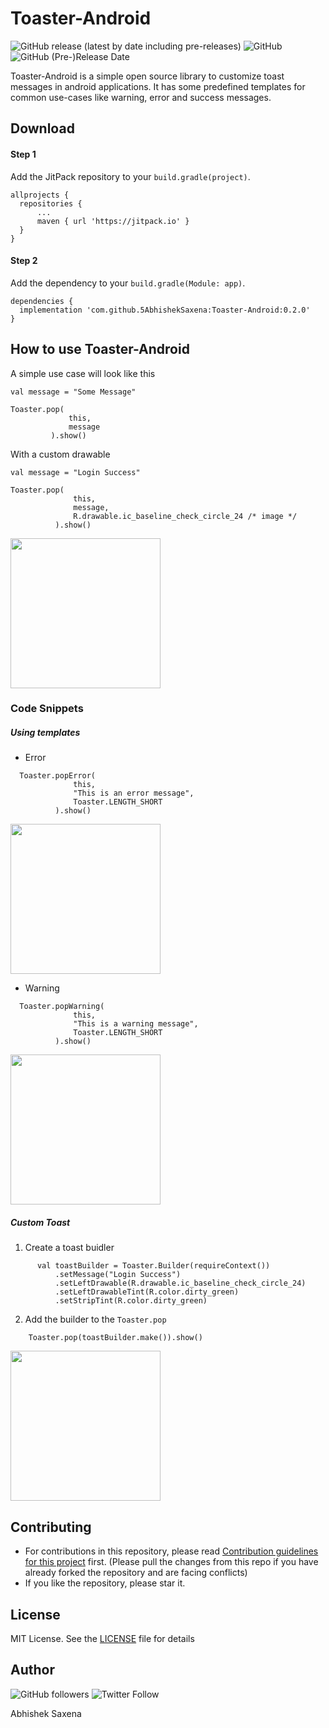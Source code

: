 # Toaster-Android

![GitHub release (latest by date including pre-releases)](https://img.shields.io/github/v/release/5AbhishekSaxena/Toaster-Android?include_prereleases)
![GitHub](https://img.shields.io/github/license/5AbhishekSaxena/Toaster-Android)
![GitHub (Pre-)Release Date](https://img.shields.io/github/release-date-pre/5AbhishekSaxena/toaster-Android)

Toaster-Android is a simple open source library to customize toast messages in android applications.
It has some predefined templates for common use-cases like warning, error and success messages.

 ## Download

  #### Step 1
  Add the JitPack repository to your `build.gradle(project)`.
  ```
 allprojects {
	repositories {
		...
		maven { url 'https://jitpack.io' }
	}
}
 ```

  #### Step 2
  Add the dependency to your `build.gradle(Module: app)`.
 
  ```
 dependencies {
	implementation 'com.github.5AbhishekSaxena:Toaster-Android:0.2.0'
}
   ```
  
 ## How to use Toaster-Android
  
  A simple use case will look like this

   ```
  val message = "Some Message" 
  
  Toaster.pop(
                this,
                message
            ).show()
  ```
  
  With a custom drawable
  
  ```
  val message = "Login Success" 
  
  Toaster.pop(
                this,
                message,
                R.drawable.ic_baseline_check_circle_24 /* image */
            ).show()
  ```
  
  <img src="https://user-images.githubusercontent.com/19958130/90441978-7dc7a000-e0f7-11ea-8d6f-d6dd7b0c9146.jpeg" width="240">
  
  
  ### Code Snippets
  ##### Using templates
  - Error
  ```
  	Toaster.popError(
                this,
                "This is an error message",
                Toaster.LENGTH_SHORT
            ).show()
  ```
  
  <img src="https://user-images.githubusercontent.com/19958130/90441972-7a341900-e0f7-11ea-87f9-1cd10c912167.jpeg" width="240">
  
  - Warning
  ```
  	Toaster.popWarning(
                this,
                "This is a warning message",
                Toaster.LENGTH_SHORT
            ).show()
  ```
  
  <img src="https://user-images.githubusercontent.com/19958130/90441973-7bfddc80-e0f7-11ea-902c-0944e4499c5d.jpeg" width="240">
  
  ##### Custom Toast
  1. Create a toast buidler
  ```
        val toastBuilder = Toaster.Builder(requireContext())
            .setMessage("Login Success")
            .setLeftDrawable(R.drawable.ic_baseline_check_circle_24)
            .setLeftDrawableTint(R.color.dirty_green)
            .setStripTint(R.color.dirty_green)
  ``` 
  2. Add the builder to the `Toaster.pop`  
  ```
      Toaster.pop(toastBuilder.make()).show()
  ```
  <img src="https://user-images.githubusercontent.com/19958130/90441968-7902ec00-e0f7-11ea-9c2a-eb095654bec9.jpeg" width="240">
    
 ## Contributing
  - For contributions in this repository, please read [Contribution guidelines for this project](/CONTRIBUTING.md) first. (Please pull the changes from this repo if you have already forked the repository and are facing conflicts)
  - If you like the repository, please star it.
  
  ## License
  MIT License. See the [LICENSE](LICENSE) file for details
  
 ## Author
 ![GitHub followers](https://img.shields.io/github/followers/5AbhishekSaxena?style=social)
 ![Twitter Follow](https://img.shields.io/twitter/follow/abhisheks031?style=social)
  
 Abhishek Saxena 
